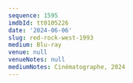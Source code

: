 ```yaml
---
sequence: 1595
imdbId: tt0105226
date: '2024-06-06'
slug: red-rock-west-1993
medium: Blu-ray
venue: null
venueNotes: null
mediumNotes: Cinématographe, 2024
---
```


